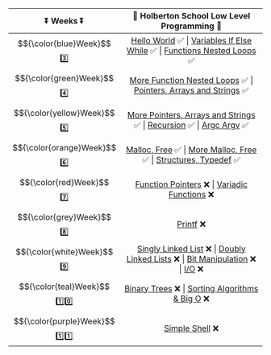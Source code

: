 | :arrow_double_down: Weeks :arrow_double_down: | :dart: Holberton School Low Level Programming  :dart:                    |
| :------: | :----------------------------------------------------------------------------------------------------------------------------------------------------------------------------------------------------------------------------------------------------------------------------------------------------------------------------------------------------------------------: |
|  $${\color{blue}Week}$$ :three: | [Hello World](https://github.com/vlldnt/holbertonschool-low_level_programming/tree/main/hello_world) :white_check_mark:  \|  [Variables If Else While](https://github.com/vlldnt/holbertonschool-low_level_programming/tree/main/variables_if_else_while) :white_check_mark:  \|  [Functions Nested Loops](https://github.com/vlldnt/holbertonschool-low_level_programming/tree/main/functions_nested_loops) :white_check_mark: |
| $${\color{green}Week}$$ :four: | [More Function Nested Loops](https://github.com/vlldnt/holbertonschool-low_level_programming/tree/main/more_functions_nested_loops) :white_check_mark:  \|  [Pointers, Arrays and Strings](https://github.com/vlldnt/holbertonschool-low_level_programming/tree/main/pointers_arrays_strings) :white_check_mark:                                                                                             |
| $${\color{yellow}Week}$$ :five: | [More Pointers, Arrays and Strings](https://github.com/vlldnt/holbertonschool-low_level_programming/tree/main/pointers_arrays_strings)  :white_check_mark:  \|  [Recursion](https://github.com/vlldnt/holbertonschool-low_level_programming/tree/main/recursion)  :white_check_mark:  \|  [Argc Argv](https://github.com/vlldnt/holbertonschool-low_level_programming/tree/main/argc_argv)  :white_check_mark:                   |
| 	$${\color{orange}Week}$$ :six: | [Malloc, Free](https://github.com/vlldnt/holbertonschool-low_level_programming/tree/main/malloc_free) :white_check_mark:  \|  [More Malloc, Free](https://github.com/vlldnt/holbertonschool-low_level_programming/tree/main/more_malloc_free) :white_check_mark:  \|  [Structures, Typedef](https://github.com/vlldnt/holbertonschool-low_level_programming/tree/main/structures_typedef) :white_check_mark:                    |
| $${\color{red}Week}$$ :seven: | [Function Pointers](https://github.com/vlldnt/holbertonschool-low_level_programming) :x:  \|  [Variadic Functions](https://github.com/vlldnt/holbertonschool-low_level_programming) :x:                    |
| $${\color{grey}Week}$$ :eight: | [Printf](https://github.com/vlldnt/holbertonschool-low_level_programming) :x:                    |
| $${\color{white}Week}$$ :nine: | [Singly Linked List](https://github.com/vlldnt/holbertonschool-low_level_programming) :x:  \|  [Doubly Linked Lists](https://github.com/vlldnt/holbertonschool-low_level_programming) :x:  \|  [Bit Manipulation](https://github.com/vlldnt/holbertonschool-low_level_programming) :x:  \|  [I\/O](https://github.com/vlldnt/holbertonschool-low_level_programming) :x:                   |
| $${\color{teal}Week}$$ :one::zero: | [Binary Trees](https://github.com/vlldnt/holbertonschool-low_level_programming) :x:  \|  [Sorting Algorithms & Big O](https://github.com/vlldnt/holbertonschool-low_level_programming) :x:                    |
| $${\color{purple}Week}$$ :one::one: | [Simple Shell](https://github.com/vlldnt/holbertonschool-low_level_programming) :x:                    |
